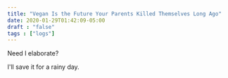 ```yaml
---
title: "Vegan Is the Future Your Parents Killed Themselves Long Ago"
date: 2020-01-29T01:42:09-05:00
draft : "false"
tags : ["logs"]
---
```


Need I elaborate?

<!--more-->

I'll save it for a rainy day.

<!--
1 read

2 write

3 music

4 sing

5 YT Vizzies

6 P Call

7 Dance workout

8 POLIW.AT Blog

9 Archive

10 FF L&L

11 Friends & Fam

12 Love & Legacy

 -->
